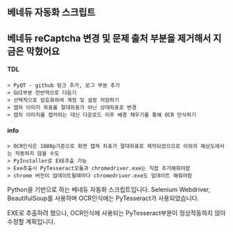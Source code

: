 ## 베네듀 자동화 스크립트

## 베네듀 reCaptcha 변경 및 문제 출처 부분을 제거해서 지금은 막혔어요
#### TDL
	> PyQT - github 링크 추가, 로그 부분 추가
	> GUI부분 전반적으로 다듬기
	> 선택적으로 암호화하여 계정 및 설정 저장하기
	> 캡차 이미지 좌표를 절대좌표가 아닌 상대좌표로 변경
	> 캡차 이미지를 캡처하는 대신 다운로드 이후 배경 채우기를 통해 OCR 인식하기


#### info
	> OCR인식은 1080p기준으로 화면 캡쳐 좌표가 절대좌표로 제작되었으므로 이외의 해상도에서는 작동하지 않을 수도
	> PyInstaller로 EXE추출 가능
	> Exe추출시 PyTesseract모듈과 chromedriver.exe는 직접 추가해줘야함
	> chrome 버전이 업데이트될때마다 chromedriver.exe도 업데이트 해줘야함

Python을 기반으로 하는 베네듀 자동화 스크립트입니다.
Selenium Webdriver, BeautifulSoup를 사용하며 OCR인식에는 PyTesseract가 사용되었습니다.


EXE로 추출하려 했으나, OCR인식에 사용되는 PyTesseract부분이 정상작동하지 않아 수정할 계획입니다.